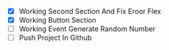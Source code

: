- [x] Working Second Section And Fix Eroor Flex
- [x] Working Button Section
- [ ] Working Event Generate Random Number
- [ ] Push Project In Github
